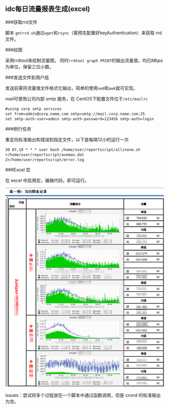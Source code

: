 idc每日流量报表生成(excel)
-------------

###获取rrd文件

脚本 `getrrd.sh`通过`wget`和`rsync`（需预先配置好keyAuthentication）来获取 rrd 文件。

###绘图

采用rrdtool来绘制流量图，
同时`rrdtool graph PRINT`的输出流量值，均已*Mbps*为单位，保留三位小数。

###发送文件到用户组

发送前需将流量值文件格式化输出，简单的使用`sed`和`awk`就可实现。


mail可使用公司内部 smtp 服务，在 CentOS下配置文件位于`/etc/mailrc`


	#using corp smtp services
	set from=admin@corp.name.com smtp=smtp://mail.corp.name.com:25
	set smtp-auth-user=admin smtp-auth-password=123456 smtp-auth=login


###例行任务

重定向标准输出和错误到指定文件，以下是每隔12小时运行一次

	30 07,19 * * * user bash /home/user/reportscript/allinone.sh >/home/user/reportscript/avemax.dat 2>/home/user/reportscript/error.log

###Excel 宏

在 excel 中启用宏，编辑代码，即可运行。

![daily-report](daily-report.png)


issues：尝试将多个过程放在一个脚本中通过函数调用，但是 crond 的标准输出为空。

